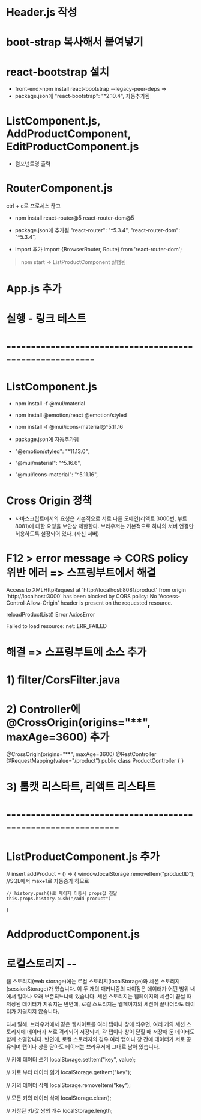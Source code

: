 # Header.js 작성

# boot-strap 복사해서 붙여넣기
# react-bootstrap 설치
- front-end>npm install react-bootstrap --legacy-peer-deps => 
- package.json에 "react-bootstrap": "^2.10.4", 자동추가됨

# ListComponent.js, AddProductComponent, EditProductComponent.js
 - 컴포넌트명 출력

# RouterComponent.js
ctrl + c로 프로세스 끊고
- npm install react-router@5 react-router-dom@5
- package.json에 추가됨
    "react-router": "^5.3.4",
    "react-router-dom": "^5.3.4",

- import 추가
import {BrowserRouter, Route} from 'react-router-dom';     
> npm start => ListProductComponent 실행됨

# App.js 추가
# 실행 - 링크 테스트

# --------------------------------------------------------

# ListComponent.js
- npm install -f @mui/material
- npm install @emotion/react @emotion/styled
- npm install -f @mui/icons-material@^5.11.16

- package.json에 자동추가됨
- "@emotion/styled": "^11.13.0",
- "@mui/material": "^5.16.6",
- "@mui/icons-material": "^5.11.16",

# Cross Origin 정책
- 자바스크립트에서의 요청은 기본적으로 서로 다른 도메인(리액트 3000번, 부트 8081)에 대한 요청을 보안상 제한한다.
브라우저는 기본적으로 하나의 서버 연결만 허용하도록 설정되어 있다.
(자신 서버)

# F12 > error message => CORS policy 위반 에러 => 스프링부트에서 해결

Access to XMLHttpRequest at 'http://localhost:8081/product' from origin 'http://localhost:3000' has been blocked by CORS policy: No 'Access-Control-Allow-Origin' header is present on the requested resource.

reloadProductList() Error AxiosError

Failed to load resource: net::ERR_FAILED

# 해결 => 스프링부트에 소스 추가
# 1) filter/CorsFilter.java 

# 2) Controller에 @CrossOrigin(origins="**", maxAge=3600) 추가

@CrossOrigin(origins="**", maxAge=3600)
@RestController
@RequestMapping(value="/product")
public class ProductController { }

# 3) 톰캣 리스타트, 리액트 리스타트

# -------------------------------------------------------------

# ListProductComponent.js 추가
// insert
addProduct = () => {
    window.localStorage.removeItem("productID"); //SQL에서 max+1로 자동증가 하므로

    // history.push()로 페이지 이동시 props값 전달
    this.props.history.push("/add-product")

} 

# AddproductComponent.js

# 로컬스토리지 -- 
웹 스토리지(web storage)에는 로컬 스토리지(localStorage)와 세션 스토리지(sessionStorage)가 있습니다. 이 두 개의 매커니즘의 차이점은 데이터가 어떤 범위 내에서 얼마나 오래 보존되느냐에 있습니다. 세션 스토리지는 웹페이지의 세션이 끝날 때 저장된 데이터가 지워지는 반면에, 로컬 스토리지는 웹페이지의 세션이 끝나더라도 데이터가 지워지지 않습니다.

다시 말해, 브라우저에서 같은 웹사이트를 여러 탭이나 창에 띄우면, 여러 개의 세션 스토리지에 데이터가 서로 격리되어 저장되며, 각 탭이나 창이 닫힐 때 저장해 둔 데이터도 함께 소멸합니다. 반면에, 로컬 스토리지의 경우 여러 탭이나 창 간에 데이터가 서로 공유되며 탭이나 창을 닫아도 데이터는 브라우저에 그대로 남아 있습니다.

// 키에 데이터 쓰기
localStorage.setItem("key", value);

// 키로 부터 데이터 읽기
localStorage.getItem("key");

// 키의 데이터 삭제
localStorage.removeItem("key");

// 모든 키의 데이터 삭제
localStorage.clear();

// 저장된 키/값 쌍의 개수
localStorage.length;